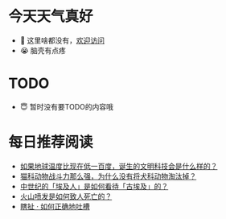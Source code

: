 # 今天天气真好
- 👋 这里啥都没有，[欢迎访问](https://zhangfeng-ola.github.io/)
- 😭 脑壳有点疼
<!---
- 👀 I’m interested in ...
- 🌱 I’m currently learning ...
- 💞️ I’m looking to collaborate on ...
- 📫 How to reach me ...
- 😇 I'm doing something ...

--->

# TODO 
- 😇 暂时没有要TODO的内容哦

<!---
zhangfeng-ola/zhangfeng-ola is a ✨ special ✨ repository because its `README.md` (this file) appears on your GitHub profile.
You can click the Preview link to take a look at your changes.
--->

# 每日推荐阅读
<!-- BLOG-POST-LIST:START -->
- [如果地球温度比现在低一百度，诞生的文明科技会是什么样的？](https://daily.zhihu.com/story/9763233)
- [猫科动物战斗力那么强，为什么没有将犬科动物淘汰掉？](https://daily.zhihu.com/story/9762811)
- [中世纪的「埃及人」是如何看待「古埃及」的？](https://daily.zhihu.com/story/9762869)
- [火山喷发是如何致人死亡的？](https://daily.zhihu.com/story/9763258)
- [瞎扯 · 如何正确地吐槽](https://daily.zhihu.com/story/9763267)
<!-- BLOG-POST-LIST:END -->
